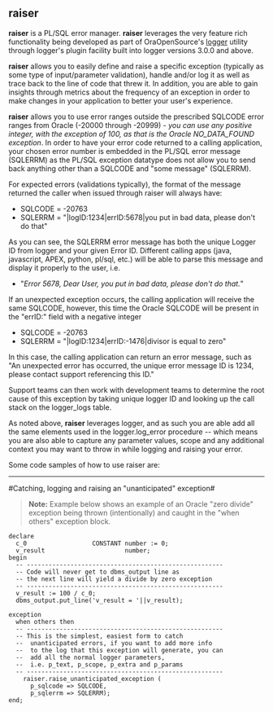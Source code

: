 ## raiser ##

**raiser** is a PL/SQL error manager.  **raiser** leverages the very feature rich functionality being developed as part of OraOpenSource's [logger](https://github.com/OraOpenSource/Logger "logger") utility through logger's plugin facility built into logger versions 3.0.0 and above.

**raiser** allows you to easily define and raise a specific exception (typically as some type of input/parameter validation), handle and/or log it as well as trace back to the line of code that threw it.  In addition, you are able to gain insights through metrics about the frequency of an exception in order to make changes in your application to better your user's experience.

**raiser** allows you to use error ranges outside the prescribed SQLCODE error ranges from Oracle (-20000 through -20999) - *you can use any positive integer, with the exception of 100, as that is the Oracle NO_DATA_FOUND exception*.  In order to have your error code returned to a calling application, your chosen error number is embedded in the PL/SQL error message (SQLERRM) as the PL/SQL exception datatype does not allow you to send back anything other than a SQLCODE and "some message" (SQLERRM).  

For expected errors (validations typically), the format of the message returned the caller when issued through raiser will always have:

 - SQLCODE = -20763
 - SQLERRM = "|logID:1234|errID:5678|you put in bad data, please don't do that"

As you can see, the SQLERRM error message has both the unique Logger ID from logger and your given Error ID.  Different calling apps (java, javascript, APEX, python, pl/sql, etc.) will be able to parse this message and display it properly to the user, i.e.

 - "*Error 5678, Dear User, you put in bad data, please don't do that.*"

If an unexpected exception occurs, the calling application will receive the same SQLCODE, however, this time the Oracle SQLCODE will be present in the "errID:" field with a negative integer 

 - SQLCODE = -20763
 - SQLERRM = "|logID:1234|errID:-1476|divisor is equal to zero"

In this case, the calling application can return an error message, such as "An unexpected error has occurred, the unique error message ID is 1234, please contact support referencing this ID."

Support teams can then work with development teams to determine the root cause of this exception by taking unique logger ID and looking up the call stack on the logger_logs table.

As noted above, **raiser** leverages logger, and as such you are able add all the same elements used in the logger.log_error procedure -- which means you are also able to capture any parameter values, scope and any additional context you may want to throw in while logging and raising your error.

Some code samples of how to use raiser are:

----------

#Catching, logging and raising an "unanticipated" exception#

> **Note:** Example below shows an example of an Oracle "zero divide" exception being thrown (intentionally) and caught in the "when others" exception block.

``` plsql
declare
  c_0                  CONSTANT number := 0;
  v_result                      number;
begin
  -- ------------------------------------------------------
  -- Code will never get to dbms_output line as 
  -- the next line will yield a divide by zero exception
  -- ------------------------------------------------------
  v_result := 100 / c_0;
  dbms_output.put_line('v_result = '||v_result);

exception
  when others then
  -- ------------------------------------------------------
  -- This is the simplest, easiest form to catch 
  --  unanticipated errors, if you want to add more info
  --  to the log that this exception will generate, you can
  --  add all the normal logger parameters,
  --  i.e. p_text, p_scope, p_extra and p_params
  -- ------------------------------------------------------
    raiser.raise_unanticipated_exception (
      p_sqlcode => SQLCODE,
      p_sqlerrm => SQLERRM);
end;
```
